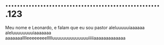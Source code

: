 # ......................................................123
Meu nome e Leonardo, e falam que eu sou pastor
aleluuuuuiaaaaaa aleluuuuuuuuiaaaaaaa
aaaaaaalllleeeeeeeellllluuuuuuuuuuuuuuiiiiiaaaaaaaaaaaaa
